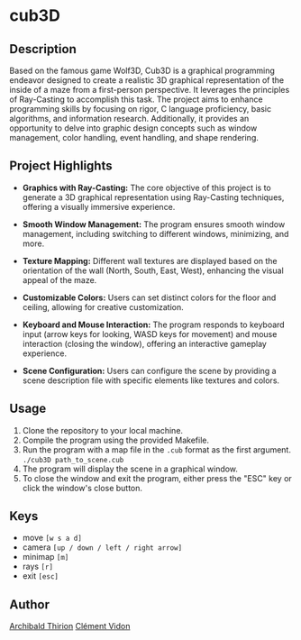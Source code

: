 # cub3D

## Description
Based on the famous game Wolf3D, Cub3D is a graphical programming endeavor designed to create a realistic 3D graphical representation of the inside of a maze from a first-person perspective. It leverages the principles of Ray-Casting to accomplish this task. The project aims to enhance programming skills by focusing on rigor, C language proficiency, basic algorithms, and information research. Additionally, it provides an opportunity to delve into graphic design concepts such as window management, color handling, event handling, and shape rendering.

## Project Highlights
- **Graphics with Ray-Casting:** The core objective of this project is to generate a 3D graphical representation using Ray-Casting techniques, offering a visually immersive experience.

- **Smooth Window Management:** The program ensures smooth window management, including switching to different windows, minimizing, and more.

- **Texture Mapping:** Different wall textures are displayed based on the orientation of the wall (North, South, East, West), enhancing the visual appeal of the maze.

- **Customizable Colors:** Users can set distinct colors for the floor and ceiling, allowing for creative customization.

- **Keyboard and Mouse Interaction:** The program responds to keyboard input (arrow keys for looking, WASD keys for movement) and mouse interaction (closing the window), offering an interactive gameplay experience.

- **Scene Configuration:** Users can configure the scene by providing a scene description file with specific elements like textures and colors.

## Usage
1. Clone the repository to your local machine.
2. Compile the program using the provided Makefile.
3. Run the program with a map file in the `.cub` format as the first argument.
   `./cub3D path_to_scene.cub`
4. The program will display the scene in a graphical window.
5. To close the window and exit the program, either press the "ESC" key or click the window's close button.

## Keys  

  - move         `[w s a d]`
  - camera       `[up / down / left / right arrow]`
  - minimap      `[m]`
  - rays         `[r]`
  - exit         `[esc]`

## Author

[Archibald Thirion](https://github.com/Archips)
[Clément Vidon](https://github.com/clemedon)
